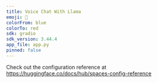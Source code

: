 ```yaml
---
title: Voice Chat With Llama
emoji: 🦙
colorFrom: blue
colorTo: red
sdk: gradio
sdk_version: 3.44.4
app_file: app.py
pinned: false
---
```


Check out the configuration reference at https://huggingface.co/docs/hub/spaces-config-reference
